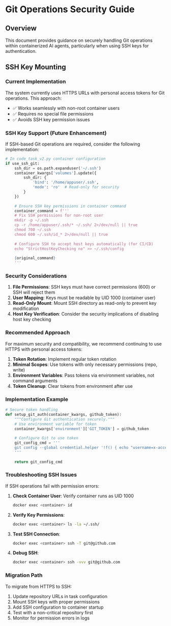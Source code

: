 # Git Operations Security Guide

## Overview
This document provides guidance on securely handling Git operations within containerized AI agents, particularly when using SSH keys for authentication.

## SSH Key Mounting

### Current Implementation
The system currently uses HTTPS URLs with personal access tokens for Git operations. This approach:
- ✅ Works seamlessly with non-root container users
- ✅ Requires no special file permissions
- ✅ Avoids SSH key permission issues

### SSH Key Support (Future Enhancement)
If SSH-based Git operations are required, consider the following implementation:

```python
# In code_task_v2.py container configuration
if use_ssh_git:
    ssh_dir = os.path.expanduser('~/.ssh')
    container_kwargs['volumes'].update({
        ssh_dir: {
            'bind': '/home/appuser/.ssh',
            'mode': 'ro'  # Read-only for security
        }
    })
    
    # Ensure SSH key permissions in container command
    container_command = f'''
    # Fix SSH permissions for non-root user
    mkdir -p ~/.ssh
    cp -r /home/appuser/.ssh/* ~/.ssh/ 2>/dev/null || true
    chmod 700 ~/.ssh
    chmod 600 ~/.ssh/id_* 2>/dev/null || true
    
    # Configure SSH to accept host keys automatically (for CI/CD)
    echo "StrictHostKeyChecking no" >> ~/.ssh/config
    
    {original_command}
    '''
```

### Security Considerations

1. **File Permissions**: SSH keys must have correct permissions (600) or SSH will reject them
2. **User Mapping**: Keys must be readable by UID 1000 (container user)
3. **Read-Only Mount**: Mount SSH directory as read-only to prevent key modification
4. **Host Key Verification**: Consider the security implications of disabling host key checking

### Recommended Approach

For maximum security and compatibility, we recommend continuing to use HTTPS with personal access tokens:

1. **Token Rotation**: Implement regular token rotation
2. **Minimal Scopes**: Use tokens with only necessary permissions (repo, write)
3. **Environment Variables**: Pass tokens via environment variables, not command arguments
4. **Token Cleanup**: Clear tokens from environment after use

### Implementation Example

```python
# Secure token handling
def setup_git_auth(container_kwargs, github_token):
    """Configure Git authentication securely."""
    # Use environment variable for token
    container_kwargs['environment']['GIT_TOKEN'] = github_token
    
    # Configure Git to use token
    git_config_cmd = '''
    git config --global credential.helper '!f() { echo "username=x-access-token"; echo "password=$GIT_TOKEN"; }; f'
    '''
    
    return git_config_cmd
```

### Troubleshooting SSH Issues

If SSH operations fail with permission errors:

1. **Check Container User**: Verify container runs as UID 1000
   ```bash
   docker exec <container> id
   ```

2. **Verify Key Permissions**: 
   ```bash
   docker exec <container> ls -la ~/.ssh/
   ```

3. **Test SSH Connection**:
   ```bash
   docker exec <container> ssh -T git@github.com
   ```

4. **Debug SSH**:
   ```bash
   docker exec <container> ssh -vvv git@github.com
   ```

### Migration Path

To migrate from HTTPS to SSH:

1. Update repository URLs in task configuration
2. Mount SSH keys with proper permissions
3. Add SSH configuration to container startup
4. Test with a non-critical repository first
5. Monitor for permission errors in logs